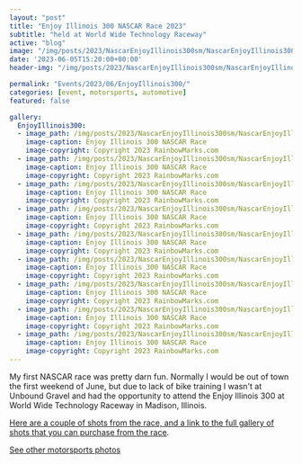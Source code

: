 ```yaml
---
layout: "post"
title: "Enjoy Illinois 300 NASCAR Race 2023"
subtitle: "held at World Wide Technology Raceway"
active: "blog"
image: "/img/posts/2023/NascarEnjoyIllinois300sm/NascarEnjoyIllinois300-1.jpg"
date: '2023-06-05T15:20:00+00:00'
header-img: "/img/posts/2023/NascarEnjoyIllinois300sm/NascarEnjoyIllinois300-1.jpg"

permalink: "Events/2023/06/EnjoyIllinois300/"
categories: [event, motorsports, automotive]
featured: false

gallery:
  EnjoyIllinois300:
  - image_path: /img/posts/2023/NascarEnjoyIllinois300sm/NascarEnjoyIllinois300-1.jpg
    image-caption: Enjoy Illinois 300 NASCAR Race
    image-copyright: Copyright 2023 RainbowMarks.com
  - image_path: /img/posts/2023/NascarEnjoyIllinois300sm/NascarEnjoyIllinois300-2.jpg
    image-caption: Enjoy Illinois 300 NASCAR Race
    image-copyright: Copyright 2023 RainbowMarks.com
  - image_path: /img/posts/2023/NascarEnjoyIllinois300sm/NascarEnjoyIllinois300-3.jpg
    image-caption: Enjoy Illinois 300 NASCAR Race
    image-copyright: Copyright 2023 RainbowMarks.com
  - image_path: /img/posts/2023/NascarEnjoyIllinois300sm/NascarEnjoyIllinois300-4.jpg
    image-caption: Enjoy Illinois 300 NASCAR Race
    image-copyright: Copyright 2023 RainbowMarks.com
  - image_path: /img/posts/2023/NascarEnjoyIllinois300sm/NascarEnjoyIllinois300-5.jpg
    image-caption: Enjoy Illinois 300 NASCAR Race
    image-copyright: Copyright 2023 RainbowMarks.com
  - image_path: /img/posts/2023/NascarEnjoyIllinois300sm/NascarEnjoyIllinois300-6.jpg
    image-caption: Enjoy Illinois 300 NASCAR Race
    image-copyright: Copyright 2023 RainbowMarks.com
  - image_path: /img/posts/2023/NascarEnjoyIllinois300sm/NascarEnjoyIllinois300-7.jpg
    image-caption: Enjoy Illinois 300 NASCAR Race
    image-copyright: Copyright 2023 RainbowMarks.com
  - image_path: /img/posts/2023/NascarEnjoyIllinois300sm/NascarEnjoyIllinois300-8.jpg
    image-caption: Enjoy Illinois 300 NASCAR Race
    image-copyright: Copyright 2023 RainbowMarks.com
  - image_path: /img/posts/2023/NascarEnjoyIllinois300sm/NascarEnjoyIllinois300-9.jpg
    image-caption: Enjoy Illinois 300 NASCAR Race
    image-copyright: Copyright 2023 RainbowMarks.com
---
```


My first NASCAR race was pretty darn fun. Normally I would be out of town the first weekend of June, but due to lack of bike training I wasn't at Unbound Gravel and had the opportunity to attend the Enjoy Illinois 300 at World Wide Technology Raceway in Madison, Illinois. 

[Here are a couple of shots from the race, and a link to the full gallery of shots that you can purchase from the race](https://photos.rainbowmarks.com/2023/Motorsports/Enjoy-Illinois-300/).

[See other motorsports photos](https://photos.rainbowmarks.com/search#q=cars)

